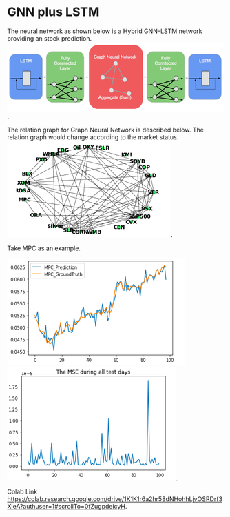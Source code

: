 # GNN plus LSTM
The neural network as shown below is a Hybrid GNN–LSTM network providing an stock prediction.  
![image](neuralNet.png). 


The relation graph for Graph Neural Network is described below. The relation graph would change according to the market status.   
![image](netgraph.png).          

Take MPC as an example.      
   
![image](predvstruth.png)
![image](GNNplusLSTMperformance.png).  


Colab Link  
https://colab.research.google.com/drive/1K1K1r6a2hr58dNHohhLjvOSRDrf3XleA?authuser=1#scrollTo=0fZugpdeicyH.  

